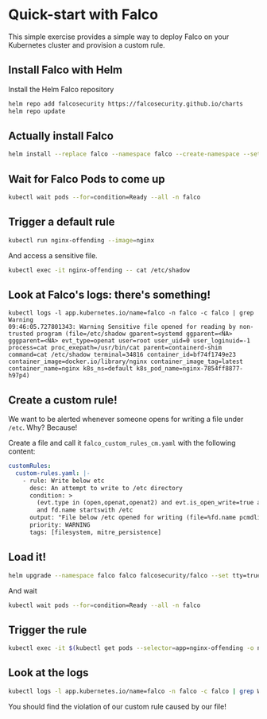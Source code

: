 # Quick-start with Falco
This simple exercise provides a simple way to deploy Falco on your Kubernetes cluster and provision a custom rule.

## Install Falco with Helm
Install the Helm Falco repository

```bash
helm repo add falcosecurity https://falcosecurity.github.io/charts
helm repo update
```

## Actually install Falco
```bash
helm install --replace falco --namespace falco --create-namespace --set tty=true falcosecurity/falco
```

## Wait for Falco Pods to come up
```bash
kubectl wait pods --for=condition=Ready --all -n falco
```

## Trigger a default rule
```bash
kubectl run nginx-offending --image=nginx
```

And access a sensitive file.
```bash
kubectl exec -it nginx-offending -- cat /etc/shadow
```

## Look at Falco's logs: there's something!
```plaintext
kubectl logs -l app.kubernetes.io/name=falco -n falco -c falco | grep Warning
09:46:05.727801343: Warning Sensitive file opened for reading by non-trusted program (file=/etc/shadow gparent=systemd ggparent=<NA> gggparent=<NA> evt_type=openat user=root user_uid=0 user_loginuid=-1 process=cat proc_exepath=/usr/bin/cat parent=containerd-shim command=cat /etc/shadow terminal=34816 container_id=bf74f1749e23 container_image=docker.io/library/nginx container_image_tag=latest container_name=nginx k8s_ns=default k8s_pod_name=nginx-7854ff8877-h97p4)
```

## Create a custom rule!
We want to be alerted whenever someone opens for writing a file under `/etc`. Why? Because!

Create a file and call it `falco_custom_rules_cm.yaml` with the following content:
```yaml
customRules:
  custom-rules.yaml: |-
    - rule: Write below etc
      desc: An attempt to write to /etc directory
      condition: >
        (evt.type in (open,openat,openat2) and evt.is_open_write=true and fd.typechar='f' and fd.num>=0)
        and fd.name startswith /etc
      output: "File below /etc opened for writing (file=%fd.name pcmdline=%proc.pcmdline gparent=%proc.aname[2] ggparent=%proc.aname[3] gggparent=%proc.aname[4] evt_type=%evt.type user=%user.name user_uid=%user.uid user_loginuid=%user.loginuid process=%proc.name proc_exepath=%proc.exepath parent=%proc.pname command=%proc.cmdline terminal=%proc.tty %container.info)"
      priority: WARNING
      tags: [filesystem, mitre_persistence]
```

## Load it!
```bash
helm upgrade --namespace falco falco falcosecurity/falco --set tty=true -f falco_custom_rules_cm.yaml
```

And wait
```bash
kubectl wait pods --for=condition=Ready --all -n falco
```

## Trigger the rule
```bash
kubectl exec -it $(kubectl get pods --selector=app=nginx-offending -o name) -- touch /etc/test_file_for_falco_rule
```

## Look at the logs
```bash
kubectl logs -l app.kubernetes.io/name=falco -n falco -c falco | grep Warning
```

You should find the violation of our custom rule caused by our file!
